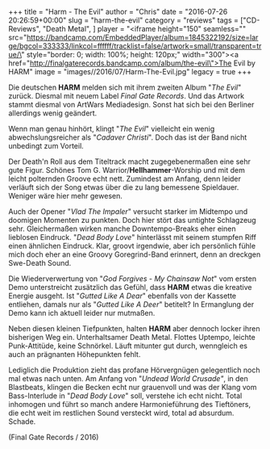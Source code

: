 +++
title = "Harm - The Evil"
author = "Chris"
date = "2016-07-26 20:26:59+00:00"
slug = "harm-the-evil"
category = "reviews"
tags = ["CD-Reviews", "Death Metal", ]
player = "<iframe height=\"150\" seamless=\"\" src=\"https://bandcamp.com/EmbeddedPlayer/album=1845322192/size=large/bgcol=333333/linkcol=ffffff/tracklist=false/artwork=small/transparent=true/\" style=\"border: 0; width: 100%; height: 120px;\" width=\"300\"><a href=\"http://finalgaterecords.bandcamp.com/album/the-evil\">The Evil by HARM</a></iframe>"
image = "images//2016/07/Harm-The-Evil.jpg"
legacy = true
+++

Die deutschen **HARM** melden sich mit ihrem zweiten Album "_The Evil_" zurück. Diesmal mit neuem Label _Final Gate Records_. Und das Artwork stammt diesmal von ArtWars Mediadesign. Sonst hat sich bei den Berliner allerdings wenig geändert.

Wenn man genau hinhört, klingt "_The Evil_" vielleicht ein wenig abwechslungsreicher als "_Cadaver Christi_". Doch das ist der Band nicht unbedingt zum Vorteil.

Der Death'n Roll aus dem Titeltrack macht zugegebenermaßen eine sehr gute Figur. Schönes Tom G. Warrior/**Hellhammer**-Worship und mit dem leicht polternden Groove echt nett. Zumindest am Anfang, denn leider verläuft sich der Song etwas über die zu lang bemessene Spieldauer. Weniger wäre hier mehr gewesen.

Auch der Opener "_Vlad The Impaler_" versucht starker im Midtempo und doomigen Momenten zu punkten. Doch hier stört das untighte Schlagzeug sehr. Gleichermaßen wirken manche Downtempo-Breaks eher einen lieblosen Eindruck. "_Dead Body Love_" hinterlässt mit seinem stumpfen Riff einen ähnlichen Eindruck. Klar, groovt irgendwie, aber ich persönlich fühle mich doch eher an eine Groovy Goregrind-Band erinnert, denn an dreckgen Swe-Death Sound.

Die Wiederverwertung von "_God Forgives - My Chainsaw Not_" vom ersten Demo unterstreicht zusätzlich das Gefühl, dass **HARM** etwas die kreative Energie ausgeht. Ist "_Gutted Like A Dear_" ebenfalls von der Kassette entliehen, damals nur als "_Gutted Like A Deer_" betitelt? In Ermanglung der Demo kann ich aktuell leider nur mutmaßen.

Neben diesen kleinen Tiefpunkten, halten **HARM** aber dennoch locker ihren bisherigen Weg ein. Unterhaltsamer Death Metal. Flottes Uptempo, leichte Punk-Attitüde, keine Schnörkel. Läuft mitunter gut durch, wenngleich es auch an prägnanten Höhepunkten fehlt.

Lediglich die Produktion zieht das profane Hörvergnügen gelegentlich noch mal etwas nach unten. Am Anfang von "_Undead World Crusade"_, in den Blastbeats, klingen die Becken echt nur grauenvoll und was der Klang vom Bass-Interlude in "_Dead Body Love_" soll, verstehe ich echt nicht. Total inhomogen und führt so manch andere Harmonieführung des Tieftöners, die echt weit im restlichen Sound versteckt wird, total ad absurdum. Schade.

(Final Gate Records / 2016)


